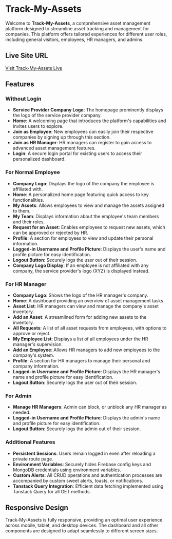 # Track-My-Assets

Welcome to **Track-My-Assets**, a comprehensive asset management platform designed to streamline asset tracking and management for companies. This platform offers tailored experiences for different user roles, including general visitors, employees, HR managers, and admins.

## Live Site URL

[Visit Track-My-Assets Live](https://my-assets-management-app.web.app)

## Features

### Without Login
- **Service Provider Company Logo**: The homepage prominently displays the logo of the service provider company.
- **Home**: A welcoming page that introduces the platform's capabilities and invites users to explore.
- **Join as Employee**: New employees can easily join their respective companies by signing up through this section.
- **Join as HR Manager**: HR managers can register to gain access to advanced asset management features.
- **Login**: A secure login portal for existing users to access their personalized dashboard.

### For Normal Employee
- **Company Logo**: Displays the logo of the company the employee is affiliated with.
- **Home**: A personalized home page featuring quick access to key functionalities.
- **My Assets**: Allows employees to view and manage the assets assigned to them.
- **My Team**: Displays information about the employee's team members and their roles.
- **Request for an Asset**: Enables employees to request new assets, which can be approved or rejected by HR.
- **Profile**: A section for employees to view and update their personal information.
- **Logged-in Username and Profile Picture**: Displays the user's name and profile picture for easy identification.
- **Logout Button**: Securely logs the user out of their session.
- **Company Logo Display**: If an employee is not affiliated with any company, the service provider's logo (XYZ) is displayed instead.

### For HR Manager
- **Company Logo**: Shows the logo of the HR manager's company.
- **Home**: A dashboard providing an overview of asset management tasks.
- **Asset List**: HR managers can view and manage the company's asset inventory.
- **Add an Asset**: A streamlined form for adding new assets to the inventory.
- **All Requests**: A list of all asset requests from employees, with options to approve or reject.
- **My Employee List**: Displays a list of all employees under the HR manager's supervision.
- **Add an Employee**: Allows HR managers to add new employees to the company's system.
- **Profile**: A section for HR managers to manage their personal and company information.
- **Logged-in Username and Profile Picture**: Displays the HR manager's name and profile picture for easy identification.
- **Logout Button**: Securely logs the user out of their session.

### For Admin

- **Manage HR Managers**: Admin can  block, or unblock any HR manager as needed.
- **Logged-in Username and Profile Picture**: Displays the admin's name and profile picture for easy identification.
- **Logout Button**: Securely logs the admin out of their session.

### Additional Features
- **Persistent Sessions**: Users remain logged in even after reloading a private route page.
- **Environment Variables**: Securely hides Firebase config keys and MongoDB credentials using environment variables.
- **Custom Alerts**: All CRUD operations and authentication processes are accompanied by custom sweet alerts, toasts, or notifications.
- **Tanstack Query Integration**: Efficient data fetching implemented using Tanstack Query for all GET methods.

## Responsive Design

Track-My-Assets is fully responsive, providing an optimal user experience across mobile, tablet, and desktop devices. The dashboard and all other components are designed to adapt seamlessly to different screen sizes.
